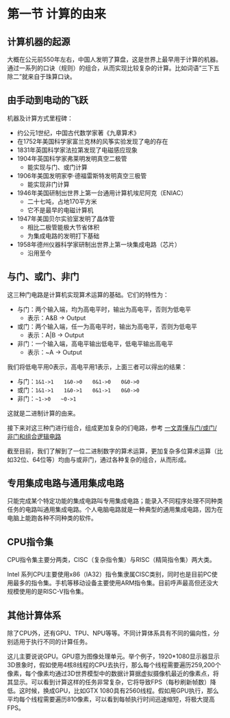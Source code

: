 # 第一节 计算的由来

## 计算机器的起源

大概在公元前550年左右，中国人发明了算盘，这是世界上最早用于计算的机器。通过一系列的口诀（规则）的组合，从而实现比较复杂的计算。比如词语“三下五除二”就来自于珠算口诀。

## 由手动到电动的飞跃

机器及计算方式里程碑：

- 约公元1世纪，中国古代数学家著《九章算术》
- 在1752年美国科学家富兰克林的风筝实验发现了电的存在
- 1831年英国科学家法拉第发现了电磁感应现象
- 1904年英国科学家弗莱明发明真空二极管
    + 能实现与门、或门计算
- 1906年美国发明家李·德福雷斯特发明真空三极管
    + 能实现非门计算
- 1946年美国研制出世界上第一台通用计算机埃尼阿克（ENIAC）
    + 二十七吨，占地170平方米
    + 它不是最早的电磁计算机
- 1947年美国贝尔实验室发明了晶体管
    + 相比二极管能极大节省体积
    + 为集成电路的发明打下基础
- 1958年德州仪器科学家研制出世界上第一块集成电路（芯片）
    + 沿用至今

## 与门、或门、非门

这三种门电路是计算机实现算术运算的基础。它们的特性为：

- 与门：两个输入端，均为高电平时，输出为高电平，否则为低电平
    + 表示：A&B -> Output
- 或门：两个输入端，任一为高电平时，输出为高电平，否则为低电平
    + 表示：A|B -> Output
- 非门：一个输入端，高电平输出低电平，低电平输出高电平
    + 表示：~A -> Output

我们将低电平用0表示，高电平用1表示，上面三者可以得出的结果：

- 与门：`1&1->1　　1&0->0　　0&1->0　　0&0->0`
- 或门：`1&1->1　　1&0->1　　0&1->1　　0&0->0`
- 非门：`~1->0　　~0->1`

这就是二进制计算的由来。

接下来对这三种门进行组合，组成更加复杂的们电路，参考 [一文弄懂与门/或门/非门和组合逻辑电路](http://yunrun.com.cn/tech/3577.html)

截至目前，我们了解到了一位二进制数字的算术运算，更加复杂多位算术运算（比如32位、64位等）均由与或非门，通过各种复杂的组合，从而形成。

## 专用集成电路与通用集成电路

只能完成某个特定功能的集成电路叫专用集成电路；能录入不同程序处理不同种类任务的电路叫通用集成电路。个人电脑电路就是一种典型的通用集成电路，因为在电脑上能跑各种不同种类的软件。

## CPU指令集

CPU指令集主要分两类，CISC（复杂指令集）与RISC（精简指令集）两大类。

Intel 系列CPU主要使用x86（IA32）指令集隶属CISC类别，同时也是目前PC使用最多的指令集。手机等移动设备主要使用ARM指令集。目前呼声最高但还没大规模使用的是RISC-V指令集。

## 其他计算体系

除了CPU外，还有GPU、TPU、NPU等等。不同计算体系具有不同的偏向性，分别适用于执行不同的计算任务。

这儿主要说说GPU。GPU意为图像处理单元。举个例子，1920*1080显示器显示3D景象时，假如使用4核8线程的CPU去执行，那么每个线程需要遍历259,200个像素，每个像素均通过3D世界模型中的数据计算据虚拟摄像机最近的像素点，将其显示。可以看到计算这样的任务非常复杂，它将导致FPS（每秒刷新帧数）降低。这时候，换成GPU，比如GTX 1080具有2560线程。假如用GPU执行，那么平均每个线程需要遍历810像素，可以看到每帧执行时间迅速缩短，将极大提高FPS。
